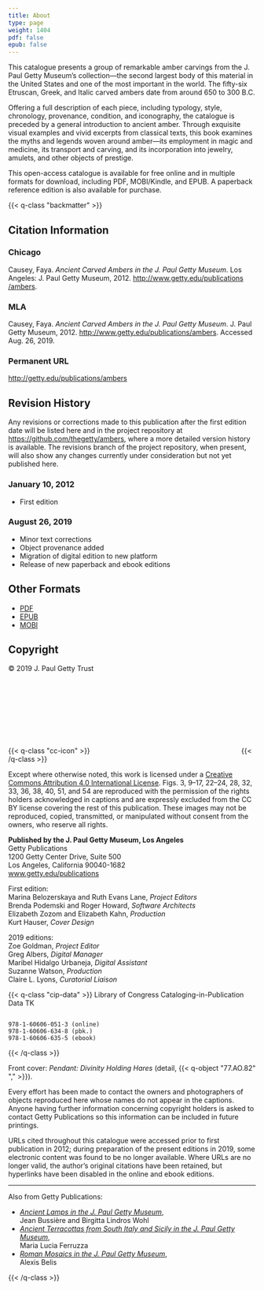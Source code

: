 ```yaml
---
title: About
type: page
weight: 1404
pdf: false
epub: false
---
```


This catalogue presents a group of remarkable amber carvings from the J. Paul Getty Museum’s collection—the second largest body of this material in the United States and one of the most important in the world. The fifty-six Etruscan, Greek, and Italic carved ambers date from around 650 to 300 B.C.

Offering a full description of each piece, including typology, style, chronology, provenance, condition, and iconography, the catalogue is preceded by a general introduction to ancient amber. Through exquisite visual examples and vivid excerpts from classical texts, this book examines the myths and legends woven around amber—its employment in magic and medicine, its transport and carving, and its incorporation into jewelry, amulets, and other objects of prestige.

This open-access catalogue is available for free online and in multiple formats for download, including PDF, MOBI/Kindle, and EPUB. A paperback reference edition is also available for purchase.

{{< q-class "backmatter" >}}

## Citation Information

### Chicago

Causey, Faya. *Ancient Carved Ambers in the J. Paul Getty Museum*. Los Angeles: J. Paul Getty Museum, 2012. http://www.getty.edu​/publications​/ambers.

### MLA

Causey, Faya. *Ancient Carved Ambers in the J. Paul Getty Museum*. J. Paul Getty Museum, 2012. http://www.getty.edu​/publications​/ambers. Accessed <span class="cite-current-date">Aug. 26, 2019</span>.

### Permanent URL

http://getty.edu/publications/ambers

## Revision History

Any revisions or corrections made to this publication after the first edition date will be listed here and in the project repository at https://github.com/thegetty/ambers, where a more detailed version history is available. The revisions branch of the project repository, when present, will also show any changes currently under consideration but not yet published here.

### January 10, 2012

  - First edition

### August 26, 2019

  - Minor text corrections
  - Object provenance added
  - Migration of digital edition to new platform
  - Release of new paperback and ebook editions

## Other Formats

  - [PDF](/downloads/output.pdf)
  - [EPUB](/downloads/output.epub)
  - [MOBI](/downloads/output.mobi)

## Copyright

© 2019 J. Paul Getty Trust

{{< q-class "cc-icon" >}}
<svg class="quire-copyright__icon">
<switch>
  <use xlink:href="#cc"></use>
</switch>
<switch>
  <use xlink:href="#cc-by"></use>
  <foreignObject width="135" height="30">
      <img src="{{ $imgDir | relURL }}/icons/cc-by.png" alt="CC-BY" />
  </foreignObject>
</switch>
</svg>
{{< /q-class >}}

Except where otherwise noted, this work is licensed under a [Creative Commons Attribution 4.0 International License](http://creativecommons.org/licenses/by/4.0/). Figs. 3, 9–17, 22–24, 28, 32, 33, 36, 38, 40, 51, and 54 are reproduced with the permission of the rights holders acknowledged in captions and are expressly excluded from the CC BY license covering the rest of this publication. These images may not be reproduced, copied, transmitted, or manipulated without consent from the owners, who reserve all rights.

**Published by the J. Paul Getty Museum, Los Angeles**<br />
Getty Publications<br />
1200 Getty Center Drive, Suite 500<br />
Los Angeles, California 90040-1682<br />
www.getty.edu/publications<br />

First edition:<br />
Marina Belozerskaya and Ruth Evans Lane, *Project Editors*<br />
Brenda Podemski and Roger Howard, *Software Architects*<br />
Elizabeth Zozom and Elizabeth Kahn, *Production*<br />
Kurt Hauser, *Cover Design*<br />

2019 editions:<br />
Zoe Goldman, *Project Editor*<br />
Greg Albers, *Digital Manager*<br />
Maribel Hidalgo Urbaneja, *Digital Assistant*<br />
Suzanne Watson, *Production*<br />
Claire L. Lyons, *Curatorial Liaison*<br />

{{< q-class "cip-data" >}}
Library of Congress Cataloging-in-Publication Data TK

```

978-1-60606-051-3 (online)
978-1-60606-634-8 (pbk.)
978-1-60606-635-5 (ebook)
```
{{< /q-class >}}

Front cover: *Pendant: Divinity Holding Hares* (detail, {{< q-object "77.AO.82" "," >}}).

Every effort has been made to contact the owners and photographers of objects reproduced here whose names do not appear in the captions. Anyone having further information concerning copyright holders is asked to contact Getty Publications so this information can be included in future printings.

URLs cited throughout this catalogue were accessed prior to first publication in 2012; during preparation of the present editions in 2019, some electronic content was found to be no longer available. Where URLs are no longer valid, the author’s original citations have been retained, but hyperlinks have been disabled in the online and ebook editions.

---

Also from Getty Publications:

- [*Ancient Lamps in the J. Paul Getty Museum*](http://www.getty.edu/publications/ancientlamps/),<br />Jean Bussière and Birgitta Lindros Wohl
- [*Ancient Terracottas from South Italy and Sicily in the J. Paul Getty Museum*](http://www.getty.edu/publications/terracottas/),<br />Maria Lucia Ferruzza
- [*Roman Mosaics in the J. Paul Getty Museum*](http://www.getty.edu/publications/romanmosaics/),<br />Alexis Belis

{{< /q-class >}}
